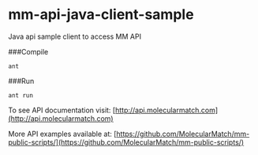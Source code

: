 # mm-api-java-client-sample
Java api sample client to access MM API

###Compile
```
ant
```

###Run
```
ant run
```
To see API documentation visit: [http://api.molecularmatch.com](http://api.molecularmatch.com)

More API examples available at: [https://github.com/MolecularMatch/mm-public-scripts/](https://github.com/MolecularMatch/mm-public-scripts/)
